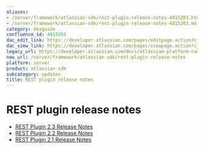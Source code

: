 ```yaml
---
aliases:
- /server/framework/atlassian-sdk/rest-plugin-release-notes-4915203.html
- /server/framework/atlassian-sdk/rest-plugin-release-notes-4915203.md
category: devguide
confluence_id: 4915203
dac_edit_link: https://developer.atlassian.com/pages/editpage.action?cjm=wozere&pageId=4915203
dac_view_link: https://developer.atlassian.com/pages/viewpage.action?cjm=wozere&pageId=4915203
legacy_url: https://developer.atlassian.com/docs/atlassian-platform-common-components/rest-api-development/rest-plugin-release-notes
new_url: /server/framework/atlassian-sdk/rest-plugin-release-notes
platform: server
product: atlassian-sdk
subcategory: updates
title: REST plugin release notes
---
```

# REST plugin release notes

-   [REST Plugin 2.3 Release Notes](/server/framework/atlassian-sdk/rest-plugin-2-3-release-notes)
-   [REST Plugin 2.2 Release Notes](/server/framework/atlassian-sdk/rest-plugin-2-2-release-notes)
-   [REST Plugin 2.1 Release Notes](/server/framework/atlassian-sdk/rest-plugin-2-1-release-notes)

































































































































































































































